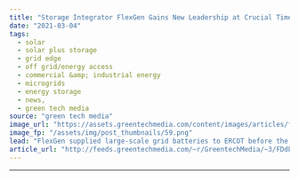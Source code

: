 ```yaml
---
title: "Storage Integrator FlexGen Gains New Leadership at Crucial Time"
date: "2021-03-04"
tags: 
  - solar
  - solar plus storage 
  - grid edge
  - off grid/energy access
  - commercial &amp; industrial energy
  - microgrids
  - energy storage
  - news,
  - green tech media
source: "green tech media"
image_url: "https://assets.greentechmedia.com/content/images/articles/flexgen.jpeg"
image_fp: "/assets/img/post_thumbnails/59.png"
lead: "FlexGen supplied large-scale grid batteries to ERCOT before the energy storage market took off there. Now, the founder has exited and the company has brought on new leaders from the solar startup world to grow business nationwide. Kelcy Pegler took o ..."
article_url: "http://feeds.greentechmedia.com/~r/GreentechMedia/~3/FDdLpxe_0uI/new-leadership-comes-to-storage-integrator-flexgen-at-crucial-time"
---
```


---
